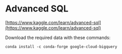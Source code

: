 # Advanced SQL

[https://www.kaggle.com/learn/advanced-sql](https://www.kaggle.com/learn/advanced-sql)


Download the required data with these commands:

```
conda install -c conda-forge google-cloud-bigquery
```